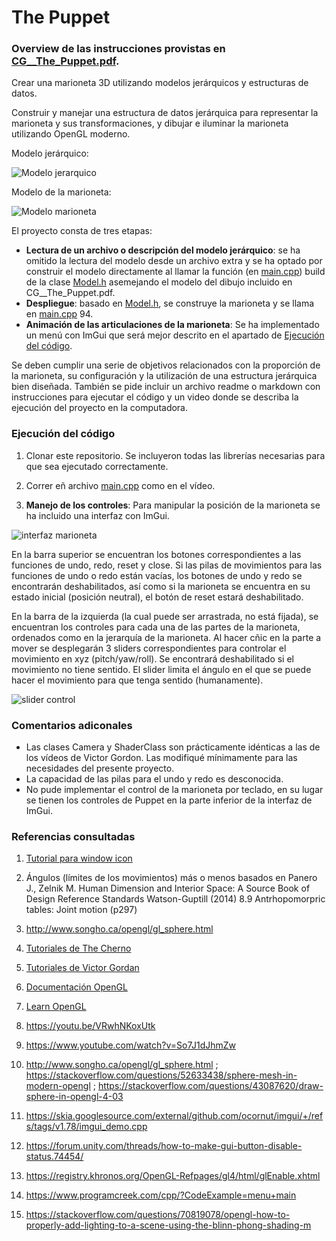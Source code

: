 # The Puppet

### Overview de las instrucciones provistas en [CG__The_Puppet.pdf](https://drive.google.com/file/d/1IyVpmkiUmeRPOFF_5HWuvTPRzHP6x5FZ/view).

Crear una marioneta 3D utilizando modelos jerárquicos y estructuras de datos.

Construir y manejar una estructura de datos jerárquica para representar la marioneta y sus transformaciones, y dibujar e iluminar la marioneta utilizando OpenGL moderno. 

Modelo jerárquico:

![Modelo jerarquico](https://i.imgur.com/whbtkc8.jpgE)

Modelo de la marioneta:

![Modelo marioneta](https://i.imgur.com/xtB7SWQ.jpg)

El proyecto consta de tres etapas: 
- **Lectura de un archivo o descripción del modelo jerárquico**: se ha omitido la lectura del modelo desde un archivo extra y se ha optado por construir el modelo directamente al llamar la función (en [main.cpp](main.cpp)) build de la clase [Model.h](Model.h) asemejando el modelo del dibujo incluido en CG__The_Puppet.pdf.
- **Despliegue**: basado en [Model.h](Model.h), se construye la marioneta y se llama en [main.cpp](main.cpp) 94.
- **Animación de las articulaciones de la marioneta**: Se ha implementado un menú con ImGui que será mejor descrito en el apartado de [Ejecución del código](#ejecución-del-código).

Se deben cumplir una serie de objetivos relacionados con la proporción de la marioneta, su configuración y la utilización de una estructura jerárquica bien diseñada. 
También se pide incluir un archivo readme o markdown con instrucciones para ejecutar el código y un video donde se describa la ejecución del proyecto en la computadora.

### Ejecución del código

1. Clonar este repositorio. Se incluyeron todas las librerías necesarias para que sea ejecutado correctamente. 

2. Correr eñ archivo [main.cpp](main.cpp) como en el vídeo.

3. **Manejo de los controles**: Para manipular la posición de la marioneta se ha incluido una interfaz con ImGui. 

![interfaz marioneta](https://i.imgur.com/8fa7e7C.jpg)

En la barra superior se encuentran los botones correspondientes a las funciones de undo, redo, reset y close. Si las pilas de movimientos para las funciones de undo o redo están vacías, los botones de undo y redo se encontrarán deshabilitados, así como si la marioneta se encuentra en su estado inicial (posición neutral), el botón de reset estará deshabilitado. 

En la barra de la izquierda (la cual puede ser arrastrada, no está fijada), se encuentran los controles para cada una de las partes de la marioneta, ordenados como en la jerarquía de la marioneta. Al hacer cñic en la parte a mover se desplegarán 3 sliders correspondientes para controlar el movimiento en xyz (pitch/yaw/roll). Se encontrará deshabilitado si el movimiento no tiene sentido. El slider limita el ángulo en el que se puede hacer el movimiento para que tenga sentido (humanamente).

![slider control](https://i.imgur.com/7v5b63K.jpg)


### Comentarios adiconales
- Las clases Camera y ShaderClass son prácticamente idénticas a las de los vídeos de Victor Gordon. Las modifiqué mínimamente para las necesidades del presente proyecto.
- La capacidad de las pilas para el undo y redo es desconocida.
- No pude implementar el control de la marioneta por teclado, en su lugar se tienen los controles de Puppet en la parte inferior de la interfaz de ImGui.


### Referencias consultadas

1. [Tutorial para window icon](https://youtu.be/So7J1dJhmZw)

2. Ángulos (límites de los movimientos) más o menos basados en 
Panero J., Zelnik M. Human Dimension and Interior Space: A Source Book of Design Reference Standards Watson-Guptill (2014) 8.9 Antrhopomorpric tables: Joint motion (p297)

3. http://www.songho.ca/opengl/gl_sphere.html

4. [Tutoriales de The Cherno](https://www.youtube.com/playlist?list=PLlrATfBNZ98foTJPJ_Ev03o2oq3-GGOS2)

5. [Tutoriales de Victor Gordan](https://www.youtube.com/playlist?list=PLPaoO-vpZnumdcb4tZc4x5Q-v7CkrQ6M-)

6. [Documentación OpenGL](https://docs.gl/)

7. [Learn OpenGL](https://learnopengl.com/)

8. https://youtu.be/VRwhNKoxUtk

9. https://www.youtube.com/watch?v=So7J1dJhmZw

10. http://www.songho.ca/opengl/gl_sphere.html ; https://stackoverflow.com/questions/52633438/sphere-mesh-in-modern-opengl ; https://stackoverflow.com/questions/43087620/draw-sphere-in-opengl-4-03

11. https://skia.googlesource.com/external/github.com/ocornut/imgui/+/refs/tags/v1.78/imgui_demo.cpp

12. https://forum.unity.com/threads/how-to-make-gui-button-disable-status.74454/

13. https://registry.khronos.org/OpenGL-Refpages/gl4/html/glEnable.xhtml

14. https://www.programcreek.com/cpp/?CodeExample=menu+main

15. https://stackoverflow.com/questions/70819078/opengl-how-to-properly-add-lighting-to-a-scene-using-the-blinn-phong-shading-m


